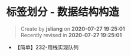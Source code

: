 标签划分 - 数据结构构造
===

> Create by **jsliang** on **2020-07-27 19:25:01**  
> Recently revised in **2020-07-27 19:25:01**  

* 【简单】232-用栈实现队列